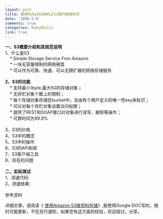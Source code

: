 ```yaml
---
layout: post
title: 使用Ruby测试AWS之S3国内数据存贮
date: '2008-5-9'
comments: true
categories: Ruby&Rails
link: true
---
```

<p><strong>一、S3概要介绍和其规范说明</strong><br />
1、什么是S3<br />
&nbsp;&nbsp;&nbsp; * Simple Storage Service Fron Amazon<br />
&nbsp;&nbsp;&nbsp; * 一块无容量限制的网络硬盘<br />
&nbsp;&nbsp;&nbsp; * 可以作为可靠、快速、可以无限扩展的网络存储服务<br />
<br />
<strong>2、S3的功能</strong><br />
&nbsp;&nbsp;&nbsp; * 支持最小1byte,最大5G的存储对象；<br />
&nbsp;&nbsp;&nbsp; * 无存贮对象个数上的限制；<br />
&nbsp;&nbsp;&nbsp; * 每个存储对象存储在bucket中，且由有个用户定义的唯一性key来标识；<br />
&nbsp;&nbsp;&nbsp; * 可以对每个存贮对象设置访问权限；<br />
&nbsp;&nbsp;&nbsp; * 提供了REST和SOAP接口对对象进行读写、删除等操作；<br />
&nbsp;&nbsp;&nbsp; * 可靠时间为99.9%<br />
<br />
3、S3的价格<br />
4、S3中的概念<br />
5、S3中的操作<br />
6、S3的API和库<br />
7、S3客户端工具<br />
8、存在的问题<br />
<br />
<strong>二、实际测试</strong><br />
1、测速代码:<br />
2、测速结果:<br />
<br />
参考资料</p>
<p>详细文章，请阅读《 <a href="https://docs.google.com/View?docID=dhf86kr9_2906crdnqpb&amp;revision=_latest">使用Amazon S3做资料存储</a>》,我使用Google DOC写的，随时可能更新，不在另行通知，如果您有这方面的经验，欢迎探讨，分享。</p>
